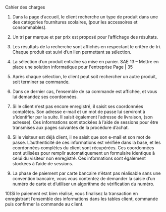Cahier des charges 

1) Dans la page d’accueil, le client recherche un type de produit dans une des catégories fournitures scolaires,
(pour les accessoires et consommables).

3) Un tri par marque et par prix est proposé pour l’affichage des résultats.

4) Les résultats de la recherche sont affichés en respectant le critère de tri. Chaque produit
est suivi d’un lien permettant sa sélection.

5) La sélection d’un produit entraîne sa mise en panier.
SAE 13 – Mettre en place une solution informatique pour l'entreprise
Page | 35

6) Après chaque sélection, le client peut soit rechercher un autre produit, soit terminer sa
commande.

7) Dans ce dernier cas, l’ensemble de sa commande est affichée, et vous lui demandez ses
coordonnées.

8) Si le client n’est pas encore enregistré, il saisit ses coordonnées complètes. Son adresse
e-mail et un mot de passe lui serviront à s’identifier par la suite. Il saisit également
l’adresse de livraison, (son adresse). Ces informations sont stockées à l’aide de sessions
pour être transmises aux pages suivantes de la procédure d’achat.

9) Si le visiteur est déjà client, il ne saisit que son e-mail et son mot de passe. L’authenticité
de ces informations est vérifiée dans la base, et les coordonnées complètes du client
sont récupérées. Ces coordonnées sont utilisées pour remplir automatiquement un
formulaire identique à celui du visiteur non enregistré. Ces informations sont également
stockées à l’aide de sessions.

10) La phase de paiement par carte bancaire n’étant pas réalisable sans une convention
bancaire, vous vous contentez de demander la saisie d’un numéro de carte et d’utiliser
un algorithme de vérification du numéro.

10)Si le paiement est bien réalisé, vous finalisez la transaction en enregistrant l’ensemble
des informations dans les tables client, commande puis confirmer la commande au
client.
